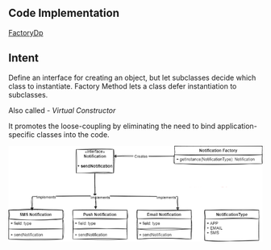 
## Code Implementation
[FactoryDp](https://github.com/vamsi1998123/Design-Patterns/tree/master/src/main/java/com/example/designpatterns/creational/factory)

**Intent**
----------
Define an interface for creating an object, but let subclasses decide which class to
instantiate. Factory Method lets a class defer instantiation to subclasses.

Also called  - *Virtual Constructor*

It promotes the loose-coupling by eliminating the need to bind application-specific classes into the code.

![factory.png](factory.png)

